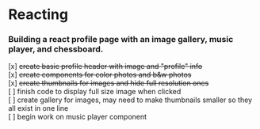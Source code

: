 # Reacting

### Building a react profile page with an image gallery, music player, and chessboard. 

[x] ~~create basic profile header with image and "profile" info~~  <br>
[x] ~~create components for color photos and b&w photos~~  <br>
[x] ~~create thumbnails for images and hide full resolution ones~~  <br>
[ ] finish code to display full size image when clicked  <br>
[ ] create gallery for images, may need to make thumbnails smaller so they all exist in one line  <br>
[ ] begin work on music player component  <br>